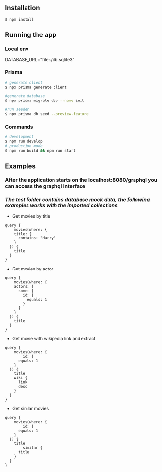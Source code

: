 ## Installation
```bash
$ npm install
```
## Running the app
### Local env
DATABASE_URL="file:./db.sqlite3"
### Prisma
```bash
# generate client
$ npx prisma generate client

#generate database
$ npx prisma migrate dev --name init

#run seeder
$ npx prisma db seed --preview-feature
```
### Commands
```bash
# development
$ npm run develop
# production mode
$ npm run build && npm run start
```
## Examples
### After the application starts on the **localhost:8080/graphql** you can access the graphql interface
### *The test folder contains database mock data, the following examples works with the imported collections*
- Get movies by title  
```
query {
	movies(where: {
    title: {
      contains: "Harry"
    }
  }) {
    title
  }
}
```
- Get movies by actor
```
query {
	movies(where: {
    actors: {
      some: {
        id: {
          equals: 1
        }
      }
    }
  }) {
    title
  }
}
```
- Get movie with wikipedia link and extract
```
query {
	movies(where: {
		id: {
      equals: 1
    }
  }) {
    title
    wiki {
      link
      desc
    }
  }
}
```
- Get simlar movies
```
query {
	movies(where: {
		id: {
      equals: 1
    }
  }) {
    title
		similar {
      title 
    }
  }
}
```
